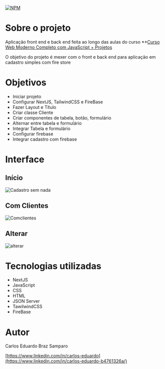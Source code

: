 [![NPM](https://img.shields.io/npm/l/react)](https://github.com/cadusamparo/Cadastro-com-FireStore/blob/main/LICENSE)

# Sobre o projeto

Aplicação front end e back end feita ao longo das aulas do curso **[Curso Web Moderno Completo com JavaScript + Projetos](https://www.udemy.com/course/curso-web/)

O objetivo do projeto é mexer com o front e back end para aplicação em cadastro simples com fire store

# Objetivos

- Iniciar projeto
- Configurar NextJS, TailwindCSS e FireBase
- Fazer Layout e Título
- Criar classe Cliente
- Criar componentes de tabela, botão, formulário
- Alternar entre tabela e formulário
- Integrar Tabela e formulário
- Configurar firebase
- Integrar cadastro com firebase


# Interface

## Início
![Cadastro sem nada](https://github.com/cadusamparo/Cadastro-com-FireStore/assets/128712778/8c4d145a-1b1d-403e-b340-092d4b4851af)


## Com Clientes
![Comclientes](https://github.com/cadusamparo/Cadastro-com-FireStore/assets/128712778/e6b827e5-36af-4ed6-a183-ed441ace4450)

## Alterar
![alterar](https://github.com/cadusamparo/Cadastro-com-FireStore/assets/128712778/e5786369-3ef5-463b-bee4-35178712038a)



# Tecnologias utilizadas
- NextJS
- JavaScript
- CSS
- HTML
- JSON Server
- TawilwindCSS
- FireBase

# Autor
Carlos Eduardo Braz Samparo

[https://www.linkedin.com/in/carlos-eduardo](https://www.linkedin.com/in/carlos-eduardo-b4761326a/)
